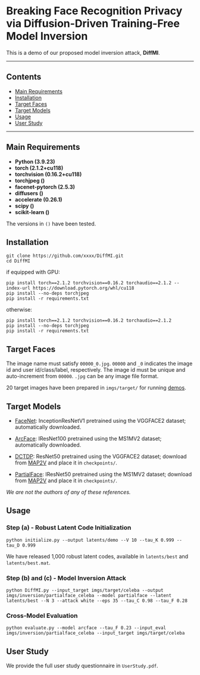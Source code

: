 # Breaking Face Recognition Privacy via Diffusion-Driven Training-Free Model Inversion

This is a demo of our proposed model inversion attack, **DiffMI**.

****
## Contents
* [Main Requirements](#Main-Requirements)
* [Installation](#Installation)
* [Target Faces](#Target-Faces)
* [Target Models](#Target-Models)
* [Usage](#Usage)
* [User Study](#User-Study)

****

## Main Requirements

  * **Python (3.9.23)**
  * **torch (2.1.2+cu118)**
  * **torchvision (0.16.2+cu118)**
  * **torchjpeg ()**
  * **facenet-pytorch (2.5.3)**
  * **diffusers ()**
  * **accelerate (0.26.1)**
  * **scipy ()**
  * **scikit-learn ()**
  
  The versions in `()` have been tested.

## Installation
```
git clone https://github.com/xxxx/DiffMI.git
cd DiffMI
```

if equipped with GPU:
```
pip install torch==2.1.2 torchvision==0.16.2 torchaudio==2.1.2 --index-url https://download.pytorch.org/whl/cu118
pip install --no-deps torchjpeg
pip install -r requirements.txt
```

otherwise:
```
pip install torch==2.1.2 torchvision==0.16.2 torchaudio==2.1.2
pip install --no-deps torchjpeg
pip install -r requirements.txt
```

## Target Faces

The image name must satisfy `00000_0.jpg`. `00000` and `_0` indicates the image id and user id/class/label, respectively. The image id must be unique and auto-increment from `00000`. `.jpg` can be any image file format.

20 target images have been prepared in `imgs/target/` for running [demos](#Usage).

## Target Models

* [FaceNet](https://github.com/timesler/facenet-pytorch): InceptionResNetV1 pretrained using the VGGFACE2 dataset; automatically downloaded.

* [ArcFace](https://github.com/deepinsight/insightface): IResNet100 pretrained using the MS1MV2 dataset; automatically downloaded.

* [DCTDP](https://github.com/Tencent/TFace/tree/master/recognition/tasks/dctdp): ResNet50 pretrained using the VGGFACE2 dataset; download from [MAP2V](https://github.com/Beauty9882/MAP2V) and place it in `checkpoints/`.

* [PartialFace](https://github.com/Tencent/TFace/tree/master/recognition/tasks/partialface): IResNet50 pretrained using the MS1MV2 dataset; download from [MAP2V](https://github.com/Beauty9882/MAP2V) and place it in `checkpoints/`.

*We are not the authors of any of these references.*

## Usage

### Step (a) - Robust Latent Code Initialization
```
python initialize.py --output latents/demo --V 10 --tau_K 0.999 --tau_D 0.999
```
We have released 1,000 robust latent codes, available in `latents/best` and `latents/best.mat`.

### Step (b) and (c) - Model Inversion Attack
```
python DiffMI.py --input_target imgs/target/celeba --output imgs/inversion/partialface_celeba --model partialface --latent latents/best --N 3 --attack white --eps 35 --tau_C 0.98 --tau_F 0.28
```

### Cross-Model Evaluation
```
python evaluate.py --model arcface --tau_F 0.23 --input_eval imgs/inversion/partialface_celeba --input_target imgs/target/celeba
```

## User Study

We provide the full user study questionnaire in `UserStudy.pdf`.